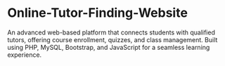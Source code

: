 # Online-Tutor-Finding-Website
An advanced web-based platform that connects students with qualified tutors, offering course enrollment, quizzes, and class management. Built using PHP, MySQL, Bootstrap, and JavaScript for a seamless learning experience.
